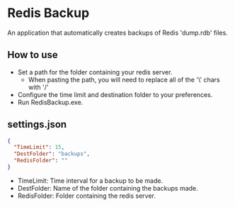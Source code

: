 # Redis Backup
An application that automatically creates backups of Redis 'dump.rdb' files.

## How to use
* Set a path for the folder containing your redis server.
  * When pasting the path, you will need to replace all of the '\\' chars with '/'
* Configure the time limit and destination folder to your preferences.
* Run RedisBackup.exe.

## settings.json
```json
{
  "TimeLimit": 15,
  "DestFolder": "backups",
  "RedisFolder": ""
}
```
* TimeLimit: Time interval for a backup to be made.
* DestFolder: Name of the folder containing the backups made.
* RedisFolder: Folder containing the redis server.
